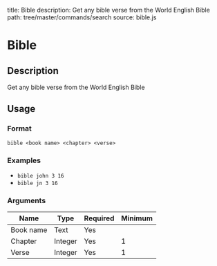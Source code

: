 title: Bible
description: Get any bible verse from the World English Bible
path: tree/master/commands/search
source: bible.js

# Bible

## Description

Get any bible verse from the World English Bible

## Usage

### Format

`bible <book name> <chapter> <verse>`

### Examples

* `bible john 3 16`
* `bible jn 3 16`

### Arguments

| Name      | Type    | Required | Minimum |
|-----------|---------|----------|---------|
| Book name | Text  | Yes      |         |
| Chapter   | Integer | Yes      | 1       |
| Verse     | Integer | Yes      | 1       |
